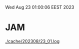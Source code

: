 Wed Aug 23 01:00:06 EEST 2023
# JAM
<a href='./cache/202308/23_01.log'>./cache/202308/23_01.log</a>
